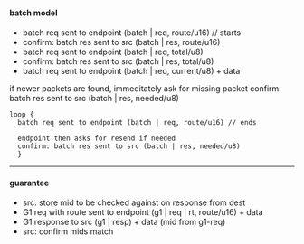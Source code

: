 
#### batch model ####

- batch req sent to endpoint (batch | req, route/u16) // starts
- confirm: batch res sent to src (batch | res, route/u16)
- batch req sent to endpoint (batch | req, total/u8)
- confirm: batch res sent to src (batch | res, total/u8)
- batch req sent to endpoint (batch | req, current/u8) + data

if newer packets are found, immeditately ask for missing packet
confirm: batch res sent to src (batch | res, needed/u8)

```
loop {
  batch req sent to endpoint (batch | req, route/u16) // ends

  endpoint then asks for resend if needed
  confirm: batch res sent to src (batch | res, needed/u8)
  }
```
---

#### guarantee ####

- src: store mid to be checked against on response from dest
- G1 req with route sent to endpoint (g1 | req | rt, route/u16) + data
- G1 response to src (g1 | resp) + data (mid from g1-req)
- src: confirm mids match

